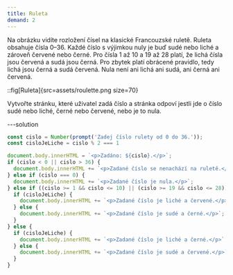 ```yaml
---
title: Ruleta
demand: 2
---
```


Na obrázku vidíte rozložení čísel na klasické Francouzské ruletě. Ruleta obsahuje čísla 0–36. Každé číslo s výjimkou nuly je buď sudé nebo liché a zároveň červené nebo černé. Pro čísla 1 až 10 a 19 až 28 platí, že lichá čísla jsou červená a sudá jsou černá. Pro zbytek platí obrácené pravidlo, tedy lichá jsou černá a sudá červená. Nula není ani lichá ani sudá, ani černá ani červená.

::fig[Ruleta]{src=assets/roulette.png size=70}

Vytvořte stránku, které uživatel zadá číslo a stránka odpoví jestli jde o číslo sudé nebo liché, černé nebo červené, nebo je to nula.

---solution

```js
const cislo = Number(prompt('Zadej číslo rulety od 0 do 36.'));
const cisloJeLiche = cislo % 2 === 1

document.body.innerHTML = `<p>Zadáno: ${cislo}.</p>`;
if (cislo < 0 || cislo > 36) {
  document.body.innerHTML += `<p>Zadané číslo se nenachází na ruletě.</p>`;
} else if (cislo === 0) {
  document.body.innerHTML += `<p>Zadané číslo je nula.</p>`;
} else if ((cislo >= 1 && cislo <= 10) || (cislo >= 19 && cislo <= 28)) {
  if (cisloJeLiche) {
    document.body.innerHTML += `<p>Zadané číslo je liché a červené.</p>`;
  } else {
    document.body.innerHTML += `<p>Zadané číslo je sudé a černé.</p>`;
  }
} else {
  if (cisloJeLiche) {
    document.body.innerHTML += `<p>Zadané číslo je liché a černé.</p>`;
  } else {
    document.body.innerHTML += `<p>Zadané číslo je sudé a červené.</p>`;
  }
}
```

